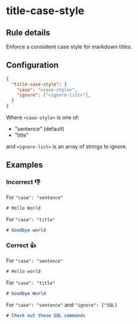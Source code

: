 # title-case-style

## Rule details

Enforce a consistent case style for markdown titles.

## Configuration

```json
{
  "title-case-style": {
    "case": "<case-style>",
    "ignore": ["<ignore-list>"],
  }
}
```

Where `<case-style>` is one of:

- "sentence" (default)
- "title"

and `<ignore-list>` is an array of strings to ignore.

## Examples

### Incorrect 👎

For `"case": "sentence"`

```md
# Hello World
```

For `"case": "title"`

```md
# Goodbye world
```

### Correct 👍

For `"case": "sentence"`

```md
# Hello world
```

For `"case": "title"`

```md
# Goodbye World
```

For `"case": "sentence"` and `"ignore": ["SQL]`

```md
# Check out these SQL commands
```
